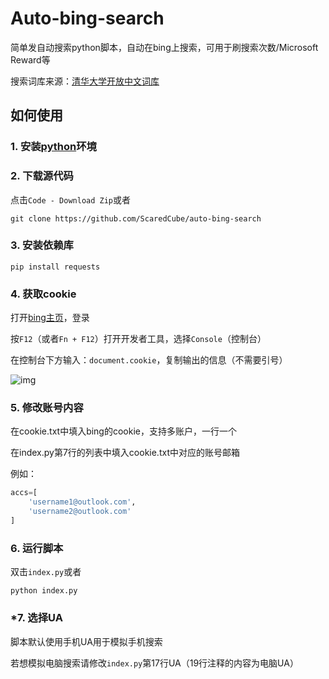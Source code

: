 # Auto-bing-search
简单发自动搜索python脚本，自动在bing上搜索，可用于刷搜索次数/Microsoft Reward等

搜索词库来源：[清华大学开放中文词库](http://thuocl.thunlp.org/)

## 如何使用

### 1. 安装[python](https://www.python.org/)环境

### 2. 下载源代码

点击`Code - Download Zip`或者

```shell
git clone https://github.com/ScaredCube/auto-bing-search
```

### 3. 安装依赖库

```shell
pip install requests
```

### 4. 获取cookie

打开[bing主页](https://bing.com)，登录

按`F12`（或者`Fn + F12`）打开开发者工具，选择`Console`（控制台）

在控制台下方输入：`document.cookie`，复制输出的信息（不需要引号）

![img](https://im.scaredcube.tk/file/db5c1a156486c23cb4e4c.png)

### 5. 修改账号内容

在cookie.txt中填入bing的cookie，支持多账户，一行一个

在index.py第7行的列表中填入cookie.txt中对应的账号邮箱

例如：

```python
accs=[
    'username1@outlook.com',
    'username2@outlook.com'
]
```

### 6. 运行脚本

双击`index.py`或者

```shell
python index.py
```

### *7. 选择UA

脚本默认使用手机UA用于模拟手机搜索

若想模拟电脑搜索请修改`index.py`第17行UA（19行注释的内容为电脑UA）
